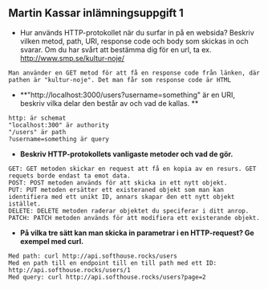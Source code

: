 **Martin Kassar inlämningsuppgift 1**
----
* Hur används HTTP-protokollet när du surfar in på en websida? Beskriv vilken metod, path, URI, response code och body som skickas in och svarar. Om du har svårt att bestämma dig för en url, ta ex. http://www.smp.se/kultur-noje/ 

```
Man använder en GET metod för att få en response code från länken, där pathen är "kultur-noje". Det man får som response code är HTML
```



* **"http://localhost:3000/users?username=something" är en URI, beskriv vilka delar den består av och vad de kallas.
**
```
http: är schemat
"localhost:300" är authority
"/users" är path
?username=something är query

```


* **Beskriv HTTP-protokollets vanligaste metoder och vad de gör.**
 ```
GET: GET metoden skickar en request att få en kopia av en resurs. GET requets borde endast ta emot data.
POST: POST metoden används för att skicka in ett nytt objekt.
PUT: PUT metoden ersätter ett existeraned objekt som man kan identifiera med ett unikt ID, annars skapar den ett nytt objekt istället.
DELETE: DELETE metoden raderar objektet du speciferar i ditt anrop.
PATCH: PATCH metoden används för att modifiera ett existerande objekt.
 ```

 
  * **På vilka tre sätt kan man skicka in parametrar i en HTTP-request? Ge exempel med curl.**
 ```
Med path: curl http://api.softhouse.rocks/users
Med en path till en endpoint till en till path med ett ID: http://api.softhouse.rocks/users/1
Med query: curl http://api.softhouse.rocks/users?page=2

 ```
